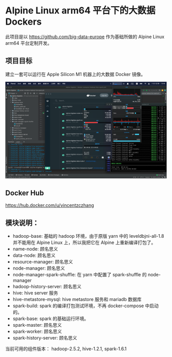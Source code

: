 # Alpine Linux arm64 平台下的大数据 Dockers

此项目是以 https://github.com/big-data-europe 作为基础所做的 Alpine Linux arm64 平台定制开发。

## 项目目标
建立一套可以运行在 Apple Silicon M1 机器上的大数据 Docker 镜像。

![image](https://github.com/vincent-chang/alpine-bigdata/blob/main/.image/alpine-bigdata-docker.png?raw=true)

## Docker Hub
https://hub.docker.com/u/vincentzczhang

## 模块说明：
* hadoop-base: 基础的 hadoop 环境，由于原版 yarn 中的 leveldbjni-all-1.8 并不能用在 Alpine Linux 上，所以我把它在 Alpine 上重新编译打包了。
* name-node: 顾名思义
* data-node: 顾名思义
* resource-manager: 顾名思义
* node-manager: 顾名思义
* node-manager-spark-shuffle: 在 yarn 中配置了 spark-shuffle 的 node-manager
* hadoop-history-server: 顾名思义
* hive: hive server 服务
* hive-metastore-mysql: hive metastore 服务和 mariadb 数据库 
* spark-build: spark 的编译打包测试环境，不再 docker-compose 中启动的。
* spark-base: spark 的基础运行环境。
* spark-master: 顾名思义
* spark-worker: 顾名思义
* spark-history-server: 顾名思义

当前可用的组件版本： hadoop-2.5.2, hive-1.2.1, spark-1.6.1

